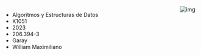 <img align="right" alt="img" src="https://user-images.githubusercontent.com/131998202/234940205-e5eadeb8-8c85-413a-b1bc-4eca3d5089b5.png" width="" height="auto" />

- Algoritmos y Estructuras de Datos
- K1051
- 2023
- 206.394-3
- Garay
- William Maximiliano
